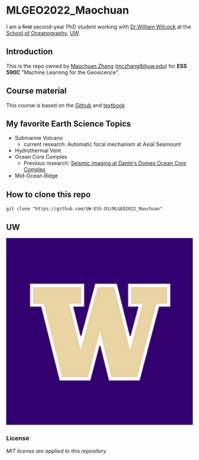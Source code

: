 # MLGEO2022_Maochuan
I am a ~~first~~ second-year PhD student working with [Dr.William Wilcock](https://faculty.washington.edu/wilcock/) at the [School of Oceanography](https://www.ocean.washington.edu/), [UW](https://www.washington.edu/).

## Introduction
This is the repo owned by [Maochuan Zhang](https://www.ocean.washington.edu/home/Maochuan_Zhang) (mczhang8@uw.edu) for **ESS 590C** "Machine Learning for the Geosicence". 

## Course material
This course is based on the [Github](https://github.com/UW-ESS-DS/MLGeo-Autumn22) and [textbook](https://geo-smart.github.io/curriculum-book/about_this_book/about_this_book.html)

## My favorite Earth Science Topics
- Submarine Volcano
  - current research: Automatic focal mechanism at Axial Seamount 
- Hydrothermal Vent
- Ocean Core Complex
  - Previous research: [Seismic imaging at Dante's Domes Ocean Core Complex](https://agupubs.onlinelibrary.wiley.com/doi/10.1029/2021JB023814?af=R)
- Mid-Ocean Ridge

## How to clone this repo
```
git clone "https://github.com/UW-ESS-DS/MLGEO2022_Maochuan"
```

## UW
![Logo](/UW.jpeg)

### License
*MIT license are applied to this repository*
